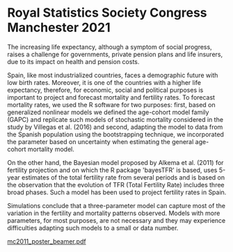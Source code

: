# Royal Statistics Society Congress Manchester 2021

The increasing life expectancy, although a symptom of social progress, raises a challenge for governments, private pension plans and life insurers, due to its impact on health and pension costs.

Spain, like most industrialized countries, faces a demographic future with low birth rates. Moreover, it is one of the countries with a higher life expectancy, therefore, for economic, social and political purposes is important to project and forecast mortality and fertility rates. To forecast mortality rates, we used the R software for two purposes: first, based on generalized nonlinear models we defined the age-cohort model family (GAPC) and replicate such models of stochastic mortality considered in the study by Villegas et al. (2016) and second, adapting the model to data from the Spanish population using the bootstrapping technique, we incorporated the parameter based on uncertainty when estimating the general age-cohort mortality model.

On the other hand, the Bayesian model proposed by Alkema et al. (2011) for fertility projection and on which the R package 'bayesTFR' is based, uses 5-year estimates of the total fertility rate from several periods and is based on the observation that the evolution of TFR (Total Fertility Rate) includes three broad phases. Such a model has been used to project fertility rates in Spain. 

Simulations conclude that a three-parameter model can capture most of the variation in the fertility and mortality patterns observed. Models with more parameters, for most purposes, are not necessary and they may experience difficulties adapting such models to a small or data number.


[mc2011_poster_beamer.pdf](https://github.com/jrcarob/RSS-2021/mc2011_poster_beamer.pdf)
